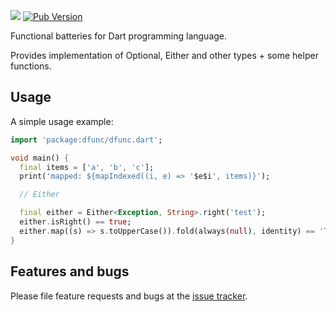 ![](https://github.com/ookami-kb/dfunc/workflows/Dart%20CI/badge.svg)
[![Pub Version](https://img.shields.io/pub/v/dfunc)](https://pub.dev/packages/dfunc)

Functional batteries for Dart programming language.

Provides implementation of Optional, Either and other types + some helper functions.

## Usage

A simple usage example:

```dart
import 'package:dfunc/dfunc.dart';

void main() {
  final items = ['a', 'b', 'c'];
  print('mapped: ${mapIndexed((i, e) => '$e$i', items)}');

  // Either

  final either = Either<Exception, String>.right('test');
  either.isRight() == true;
  either.map((s) => s.toUpperCase()).fold(always(null), identity) == 'TEST';
}
```

## Features and bugs

Please file feature requests and bugs at the [issue tracker](https://github.com/ookami-kb/dfunc/issues).
